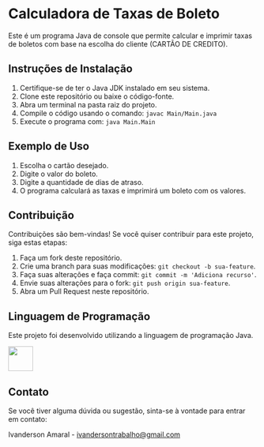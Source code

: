 # Calculadora de Taxas de Boleto

Este é um programa Java de console que permite calcular e imprimir taxas de boletos com base na escolha do cliente (CARTÃO DE CREDITO).

## Instruções de Instalação

1. Certifique-se de ter o Java JDK instalado em seu sistema.
2. Clone este repositório ou baixe o código-fonte.
3. Abra um terminal na pasta raiz do projeto.
4. Compile o código usando o comando: `javac Main/Main.java`
5. Execute o programa com: `java Main.Main`

## Exemplo de Uso

1. Escolha o cartão desejado.
2. Digite o valor do boleto.
3. Digite a quantidade de dias de atraso.
4. O programa calculará as taxas e imprimirá um boleto com os valores.

## Contribuição

Contribuições são bem-vindas! Se você quiser contribuir para este projeto, siga estas etapas:

1. Faça um fork deste repositório.
2. Crie uma branch para suas modificações: `git checkout -b sua-feature`.
3. Faça suas alterações e faça commit: `git commit -m 'Adiciona recurso'`.
4. Envie suas alterações para o fork: `git push origin sua-feature`.
5. Abra um Pull Request neste repositório.
  
## Linguagem de Programação

Este projeto foi desenvolvido utilizando a linguagem de programação Java.

<img height=50 src="https://cdn.jsdelivr.net/gh/devicons/devicon/icons/java/java-original.svg"/>


## Contato

Se você tiver alguma dúvida ou sugestão, sinta-se à vontade para entrar em contato:

Ivanderson Amaral - ivandersontrabalho@gmail.com

